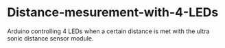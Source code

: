 # Distance-mesurement-with-4-LEDs
Arduino controlling 4 LEDs when a certain distance is met with the ultra sonic distance sensor module.
